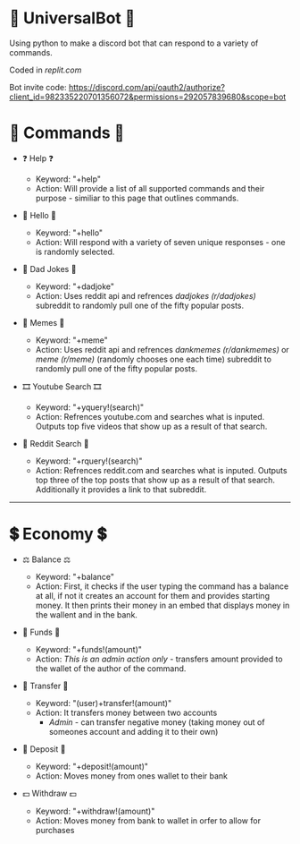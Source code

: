 # 🤖 UniversalBot 🤖
Using python to make a discord bot that can respond to a variety of commands.

Coded in *replit.com*

Bot invite code: https://discord.com/api/oauth2/authorize?client_id=982335220701356072&permissions=292057839680&scope=bot

# 📨 Commands 📨
* ❓ Help ❓
   - Keyword: "+help"
   - Action: Will provide a list of all supported commands and their purpose - similiar to this page that outlines commands.
 
* 👋 Hello 👋
   - Keyword: "+hello"
   - Action: Will respond with a variety of seven unique responses - one is randomly selected.

* 👨 Dad Jokes 👨
   - Keyword: "+dadjoke"
   - Action: Uses reddit api and refrences *dadjokes (r/dadjokes)* subreddit to randomly pull one of the fifty popular posts.
 
* 🤣 Memes 🤣
   - Keyword: "+meme"
   - Action: Uses reddit api and refrences *dankmemes (r/dankmemes)* or *meme (r/meme)* (randomly chooses one each time) subreddit to randomly pull one of the fifty popular posts.
  
* 🎞 Youtube Search 🎞
   - Keyword: "+yquery!(search)"
   - Action: Refrences youtube.com and searches what is inputed. Outputs top five videos that show up as a result of that search.

* 👹 Reddit Search 👹
   - Keyword: "+rquery!(search)"
   - Action: Refrences reddit.com and searches what is inputed. Outputs top three of the top posts that show up as a result of that search. Additionally it provides a link to that subreddit.

---
# 💲 Economy 💲 #

* ⚖️ Balance ⚖️
   - Keyword: "+balance"
   - Action: First, it checks if the user typing the command has a balance at all, if not it creates an account for them and provides starting money. It then prints their money in an embed that displays money in the wallent and in the bank.

* 💸 Funds 💸
   - Keyword: "+funds!(amount)"
   - Action: *This is an admin action only* - transfers amount provided to the wallet of the author of the command.

* 🎁 Transfer 🎁
   - Keyword: "(user)+transfer!(amount)"
   - Action: It transfers money between two accounts
       - *Admin* - can transfer negative money (taking money out of someones account and adding it to their own)

* 🏦 Deposit 🏦
   - Keyword: "+deposit!(amount)"
   - Action: Moves money from ones wallet to their bank
 
 * 💵 Withdraw 💵
   - Keyword: "+withdraw!(amount)"
   - Action: Moves money from bank to wallet in orfer to allow for purchases 
